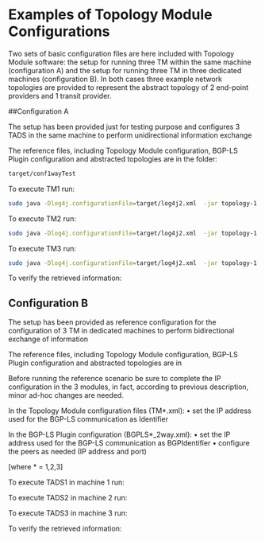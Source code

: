 Examples of Topology Module Configurations
=================================

Two sets of basic configuration files are here included with Topology Module software: the setup for running three TM within the same machine (configuration A) and the setup for running three TM in three dedicated machines (configuration B). In both cases three example network topologies are provided to represent the abstract topology of 2 end-point providers and 1 transit provider.

##Configuration A

The setup has been provided just for testing purpose and configures 3 TADS in the same machine to perform unidirectional information exchange 

The reference files, including Topology Module configuration, BGP-LS Plugin configuration and abstracted topologies are in the folder:
  ```bash
target/conf1wayTest
  ```

To execute TM1 run:
  ```bash
  sudo java -Dlog4j.configurationFile=target/log4j2.xml  -jar topology-1.3.2-shaded.jar target/conf1wayTest/TM1.xml
  ```

To execute TM2 run:
   ```bash
 sudo java -Dlog4j.configurationFile=target/log4j2.xml  -jar topology-1.3.2-shaded.jar target/conf1wayTest/TM2.xml
  ```

To execute TM3 run:
   ```bash
 sudo java -Dlog4j.configurationFile=target/log4j2.xml  -jar topology-1.3.2-shaded.jar target/conf1wayTest/TM3.xml
  ```

To verify the retrieved information:
  
## Configuration B
The setup has been provided as reference configuration for the configuration of 3 TM in dedicated machines to perform bidirectional exchange of information 

The reference files, including Topology Module configuration, BGP-LS Plugin configuration and abstracted topologies are in
 

Before running the reference scenario be sure to complete the IP configuration in the 3 modules, in fact, according to previous description, minor ad-hoc changes are needed.

In the Topology Module configuration files (TM*.xml): 
•	set the IP address used for the BGP-LS communication as Identifier

In the BGP-LS Plugin configuration (BGPLS*_2way.xml):
•	set the IP address used for the BGP-LS communication as BGPIdentifier
•	configure the peers as needed (IP address and port) 

[where * = 1,2,3] 

To execute TADS1 in machine 1 run:
 

To execute TADS2 in machine 2 run:
 

To execute TADS3 in machine 3 run:
 

To verify the retrieved information:
 

